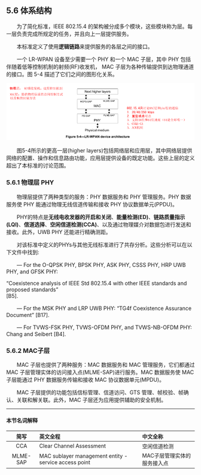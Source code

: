 ## 5.6 体系结构

　　为了简化标准，IEEE 802.15.4 的架构被分成多个模块，这些模块称为层。每一层负责完成所规定的任务，并且向上一层提供服务。

　　本标准定义了使用**逻辑链路**来提供服务的各层之间的接口。

　　一个 LR-WPAN 设备至少需要一个 PHY 和一个 MAC 子层，其中 PHY 包括伴随着低等控制机制的射频\(RF\)收发机， MAC 子层为各种传输提供到达物理通道的接口。图 5-4 描述了它们之间的图形化关系。

![](/image/5-4.png)

　　图5-4所示的更高一层\(higher layers\)包括网络层和应用层，其中网络层提供网络的配置、操作和信息路由功能，应用层提供设备的既定功能。这些上层的定义超出了本标准的讨论范围。

### 5.6.1 物理层 PHY

　　物理层提供了两种类型的服务：PHY 数据服务和 PHY 管理服务。PHY 数据服务使 PHY 能通过物理无线信道传输和接收 PHY 协议数据单元\(PPDU\)。

　　PHY的特点是**无线电收发器的开启和关闭**、**能量检测\(ED\)**、**链路质量指示\(LQI\)**、**信道选择**、**空闲信道检测\(CCA\)**、以及通过物理媒介对数据包进行发送和接收。此外，UWB PHY 还能进行精确测距。

　　对该标准中定义的PHYs与其他无线标准进行了共存分析。这些分析可以在以下文件中找到:

　　— For the O-QPSK PHY, BPSK PHY, ASK PHY, CSSS PHY, HRP UWB PHY, and GFSK PHY:

“Coexistence analysis of IEEE Std 802.15.4 with other IEEE standards and proposed standards”  
\[B5\].

　　— For the MSK PHY and LRP UWB PHY: “TG4f Coexistence Assurance Document” \[B17\].

　　— For TVWS-FSK PHY, TVWS-OFDM PHY, and TVWS-NB-OFDM PHY: Chang and Seibert \[B4\].

### 5.6.2 MAC子层

　　MAC 子层也提供了两种服务：MAC 数据服务和 MAC 管理服务，它们都通过 MAC 子层管理实体的访问接入点\(MLME-SAP\)进行服务。MAC 数据服务使 MAC 子层能通过 PHY 数据服务传输和接收 MAC 协议数据单元\(MPDU\)。

　　MAC 子层提供的功能包括信标管理、信道访问、GTS 管理、帧校验、帧确认、关联和解关联。此外，MAC 子层还为应用提供辅助的安全机制。  


---

#### 本节名词解释

| 简写 | 英文全程 | 中文全称 |
| :---: | :--- | :--- |
| CCA | Clear Channel Assessment | 空闲信道检测  |
| MLME-SAP | MAC sublayer management entity - service access point | MAC子层管理实体的服务接入点     |




